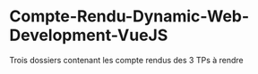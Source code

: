 # Compte-Rendu-Dynamic-Web-Development-VueJS
Trois dossiers contenant les compte rendus des 3 TPs à rendre
